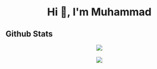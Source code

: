 <h1 align="center">Hi 👋, I'm Muhammad</h1>



## Github Stats  
<div align="center"><img src="https://github-readme-stats.vercel.app/api?username=dealwithmuhammad&show_icons=true&count_private=true&hide_border=true" align="center" /></div>  

<br/>  


<div align="center">
<img src="https://komarev.com/ghpvc/?username=dealwithmuhammad&&style=flat-square" align="center" />
</div>  
  

